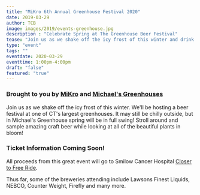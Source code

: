 ```yaml
---
title: "MiKro 6th Annual Greenhouse Festival 2020"
date: 2019-03-29
author: TCB
image: images/2019/events-greenhouse.jpg
description : "Celebrate Spring at The Greenhouse Beer Festival"
tease: "Join us as we shake off the icy frost of this winter and drink beer for a great cause in the warmth of one of CT's largest greenhouses!"
type: "event"
tags: "" 
eventdate: 2020-03-29
eventtime: 1:00pm-4:00pm
draft: "false"
featured: "true"
---
```

<!-- 
### TICKETS ARE SOLD OUT! 

The 2020 event is sold out! Please note, tickets will NOT be available at the door. See you in 2020! -->

### Brought to you by [MiKro][1] and [Michael's Greenhouses][2]

Join us as we shake off the icy frost of this winter. We'll be hosting a beer festival at one of CT's largest greenhouses. It may still be chilly outside, but in Michael's Greenhouse spring will be in full swing! Stroll around and sample amazing craft beer while looking at all of the beautiful plants in bloom! 

<!-- Enjoy live bluegrass music, North Haven's own [Wolfski's Pierogi Truck][3], the [Caseus Cheese Truck][4] & Sobo Brothers BBQ 

Your ticket gets you entrance to the festival and all the tastes you would like.
[Buy Tickets Here (Beerfests.com, $60)][5] -->

### Ticket Information Coming Soon!

All proceeds from this great event will go to Smilow Cancer Hospital [Closer to Free Ride][6]. 

Thus far, some of the breweries attending include Lawsons Finest Liquids, NEBCO, Counter Weight, Firefly and many more.

[1]: https://www.mikrodepot.com/
[2]: http://michaelsgreenhouses.com/
[3]: http://wolfskis.com/
[4]: https://thecheesetruck.com/
[5]: https://tickets.beerfests.com/event/mikro-greenhouse-festival/tag/bf19
[6]: https://www.rideclosertofree.org/index.cfm?fuseaction=donorDrive.team&teamID=6006